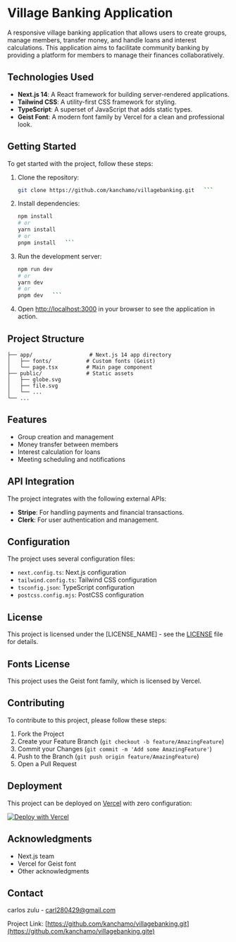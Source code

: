# Village Banking Application

A responsive village banking application that allows users to create groups, manage members, transfer money, and handle loans and interest calculations. This application aims to facilitate community banking by providing a platform for members to manage their finances collaboratively.

## Technologies Used

- **Next.js 14**: A React framework for building server-rendered applications.
- **Tailwind CSS**: A utility-first CSS framework for styling.
- **TypeScript**: A superset of JavaScript that adds static types.
- **Geist Font**: A modern font family by Vercel for a clean and professional look.

## Getting Started

To get started with the project, follow these steps:

1. Clone the repository:
   ```bash
   git clone https://github.com/kanchamo/villagebanking.git   ```

2. Install dependencies:
   ```bash
   npm install
   # or
   yarn install
   # or
   pnpm install   ```

3. Run the development server:
   ```bash
   npm run dev
   # or
   yarn dev
   # or
   pnpm dev   ```

4. Open [http://localhost:3000](http://localhost:3000) in your browser to see the application in action.

## Project Structure

```
├── app/                  # Next.js 14 app directory
│   ├── fonts/           # Custom fonts (Geist)
│   └── page.tsx         # Main page component
├── public/              # Static assets
│   ├── globe.svg
│   ├── file.svg
│   └── ...
└── ...
```

## Features

- Group creation and management
- Money transfer between members
- Interest calculation for loans
- Meeting scheduling and notifications

## API Integration

The project integrates with the following external APIs:

- **Stripe**: For handling payments and financial transactions.
- **Clerk**: For user authentication and management.

## Configuration

The project uses several configuration files:

- `next.config.ts`: Next.js configuration
- `tailwind.config.ts`: Tailwind CSS configuration
- `tsconfig.json`: TypeScript configuration
- `postcss.config.mjs`: PostCSS configuration

## License

This project is licensed under the [LICENSE_NAME] - see the [LICENSE](LICENSE) file for details.

## Fonts License

This project uses the Geist font family, which is licensed by Vercel.

## Contributing

To contribute to this project, please follow these steps:

1. Fork the Project
2. Create your Feature Branch (`git checkout -b feature/AmazingFeature`)
3. Commit your Changes (`git commit -m 'Add some AmazingFeature'`)
4. Push to the Branch (`git push origin feature/AmazingFeature`)
5. Open a Pull Request

## Deployment

This project can be deployed on [Vercel](https://vercel.com) with zero configuration:

[![Deploy with Vercel](https://vercel.com/button)](https://vercel.com/new/clone?repository-url=https://github.com/yourusername/your-repo-name)

## Acknowledgments

- Next.js team
- Vercel for Geist font
- Other acknowledgments

## Contact

carlos zulu  - carl280429@gmail.com

Project Link: [https://github.com/kanchamo/villagebanking.git](https://github.com/kanchamo/villagebanking.gite)
